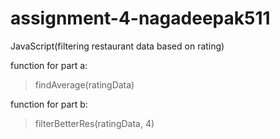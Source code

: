 # assignment-4-nagadeepak511

JavaScript(filtering restaurant data based on rating)

function for part a:
> findAverage(ratingData)

function for part b:
> filterBetterRes(ratingData, 4)
